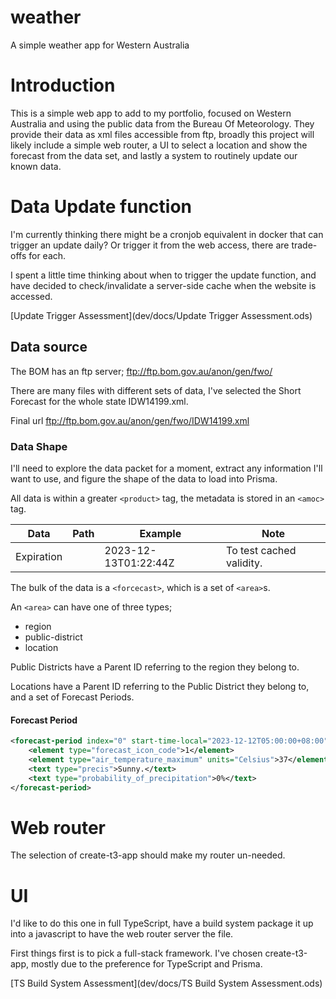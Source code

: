 # weather
A simple weather app for Western Australia

# Introduction

This is a simple web app to add to my portfolio, focused on Western Australia and using the public data from the Bureau Of Meteorology. They provide their data as xml files accessible from ftp, broadly this project will likely include a simple web router, a UI to select a location and show the forecast from the data set, and lastly a system to routinely update our known data.

# Data Update function 

I'm currently thinking there might be a cronjob equivalent in docker that can trigger an update daily? Or trigger it from the web access, there are trade-offs for each.

I spent a little time thinking about when to trigger the update function, and have decided to check/invalidate a server-side cache when the website is accessed.

[Update Trigger Assessment](dev/docs/Update Trigger Assessment.ods)

## Data source

The BOM has an ftp server; ftp://ftp.bom.gov.au/anon/gen/fwo/

There are many files with different sets of data, I've selected the Short Forecast for the whole state IDW14199.xml.

Final url  ftp://ftp.bom.gov.au/anon/gen/fwo/IDW14199.xml

### Data Shape

I'll need to explore the data packet for a moment, extract any information I'll want to use, and figure the shape of the data to load into Prisma. 

All data is within a greater `<product>` tag, the metadata is stored in an `<amoc>` tag.

| Data       | Path                | Example              | Note                     |
|------------|---------------------|----------------------|--------------------------|
| Expiration | <amoc><expiry-time> | 2023-12-13T01:22:44Z | To test cached validity. |

The bulk of the data is a `<forcecast>`, which is a set of `<area>`s.

An `<area>` can have one of three types;

- region 
- public-district 
- location

Public Districts have a Parent ID referring to the region they belong to.

Locations have a Parent ID referring to the Public District they belong to, and a set of Forecast Periods.

#### Forecast Period 

``` xml
<forecast-period index="0" start-time-local="2023-12-12T05:00:00+08:00" end-time-local="2023-12-13T00:00:00+08:00" start-time-utc="2023-12-11T21:00:00Z" end-time-utc="2023-12-12T16:00:00Z">
    <element type="forecast_icon_code">1</element>
    <element type="air_temperature_maximum" units="Celsius">37</element>
    <text type="precis">Sunny.</text>
    <text type="probability_of_precipitation">0%</text>
</forecast-period>
```

# Web router 

The selection of create-t3-app should make my router un-needed.

# UI 

I'd like to do this one in full TypeScript, have a build system package it up into a javascript to have the web router server the file.

First things first is to pick a full-stack framework. I've chosen create-t3-app, mostly due to the preference for TypeScript and Prisma.

[TS Build System Assessment](dev/docs/TS Build System Assessment.ods)
 
